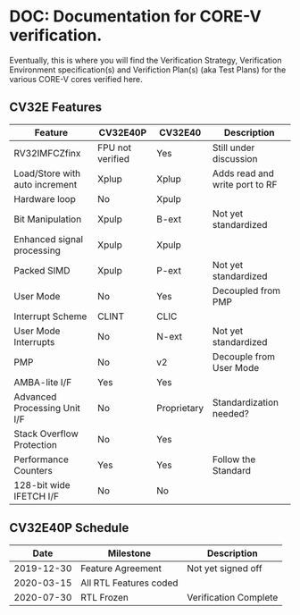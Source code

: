 # DOC: Documentation for CORE-V verification.

Eventually, this is where you will find the Verification Strategy, Verification Environment
specification(s) and Verifiction Plan(s) (aka Test Plans) for the various CORE-V cores verified here.

## CV32E Features
| Feature | CV32E40P | CV32E40 | Description |
|---------|----------|---------|-------------|
| RV32IMFCZfinx| FPU not verified | Yes | Still under discussion |
| Load/Store with auto increment | Xplup | Xplup | Adds read and write port to RF |
| Hardware loop | No | Xpulp | |
| Bit Manipulation | Xpulp | B-ext | Not yet standardized |
| Enhanced signal processing | Xpulp | Xpulp | |
| Packed SIMD | Xpulp | P-ext | Not yet standardized |
| User Mode | No | Yes | Decoupled from PMP |
| Interrupt Scheme | CLINT | CLIC | |
| User Mode Interrupts | No | N-ext | Not yet standardized |
| PMP | No | v2 | Decouple from User Mode |
| AMBA-lite I/F | Yes | Yes | |
| Advanced Processing Unit I/F | No | Proprietary | Standardization needed? |
| Stack Overflow Protection | No | Yes | |
| Performance Counters | Yes | Yes | Follow the Standard |
| 128-bit wide IFETCH I/F | No | No | |


## CV32E40P Schedule
| Date | Milestone | Description |
|------|-----------|-------------|
| 2019-12-30 | Feature Agreement | Not yet signed off |
| 2020-03-15 | All RTL Features coded | |
| 2020-07-30 | RTL Frozen | Verification Complete |

